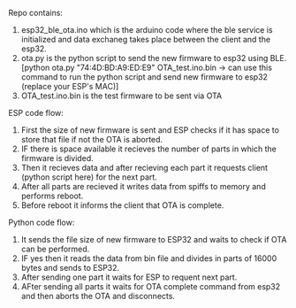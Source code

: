 Repo contains:
1. esp32_ble_ota.ino which is the arduino code where the ble service is initialized and data exchaneg takes place between the client and the esp32.
2. ota.py is the python script to send the new firmware to esp32 using BLE.[python ota.py "74:4D:BD:A9:ED:E9" OTA_test.ino.bin -> can use this command to run the python script and send new firmware to esp32 (replace your ESP's MAC)]
3. OTA_test.ino.bin is the test firmware to be sent via OTA

ESP code flow:
1. First the size of new firmware is sent and ESP checks if it has space to store that file if not the OTA is aborted.
2. IF there is space available it recieves the number of parts in which the firmware is divided.
3. Then it recieves data and after recieving each part it requests client (python script here) for the next part.
4. After all parts are recieved it writes data from spiffs to memory and performs reboot.
5. Before reboot it informs the client that OTA is complete.

Python code flow:
1. It sends the file size of new firmware to ESP32 and waits to check if OTA can be performed.
2. IF yes then it reads the data from bin file and divides in parts of 16000 bytes and sends to ESP32.
3. After sending one part it waits for ESP to requent next part.
4. AFter sending all parts it waits for OTA complete command from esp32 and then aborts the OTA and disconnects.
   
   

